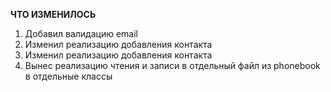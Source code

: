 **ЧТО ИЗМЕНИЛОСЬ**

1. Добавил валидацию email
2. Изменил реализацию добавления контакта
3. Изменил реализацию добавления контакта
4. Вынес реализацию чтения и записи в отдельный файл из phonebook в отдельные классы